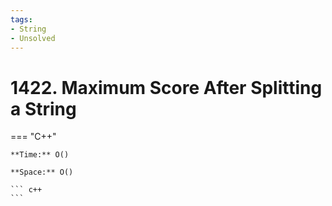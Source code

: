 ```yaml
---
tags:
- String
- Unsolved
---
```



# 1422. Maximum Score After Splitting a String

=== "C++"

    **Time:** O()

    **Space:** O()

    ``` c++
    ```